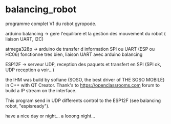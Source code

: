 # balancing_robot

programme complet V1 du robot gyropode.

arduino balancing -> gere l'equilibre et la gestion des mouvement du robot
( liaison UART, I2C)

atmega328p -> arduino de transfer d information SPI ou UART (ESP ou HC06)
fonctionne tres bien, liaison UART avec arduino balancing

ESP12F -> serveur UDP, reception des paquets et transfert en SPI
(SPI ok, UDP reception a voir...)


the IHM was build by sofiane (SOSO, the best driver of THE SOSO MOBILE) in C++ with QT Creator.
Thank's to https://openclassrooms.com forum to build a IP stream on the interface.

This program send in UDP differents control to the ESP12F (see balancing robot, "espisready").

have a nice day or night... a looong night...

